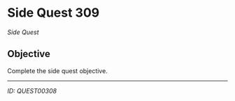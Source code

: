 # Side Quest 309

*Side Quest*

## Objective
Complete the side quest objective.

---
*ID: QUEST00308*